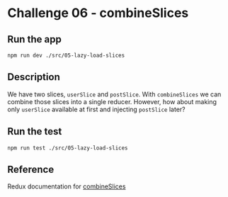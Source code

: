 # Challenge 06 - combineSlices

## Run the app

`npm run dev ./src/05-lazy-load-slices`

## Description

We have two slices, `userSlice` and `postSlice`. With `combineSlices` we can combine those slices into a single reducer. However, how about making only `userSlice` available at first and injecting `postSlice` later?

## Run the test

`npm run test ./src/05-lazy-load-slices`

## Reference

Redux documentation for [combineSlices](https://redux-toolkit.js.org/api/combineSlices)
